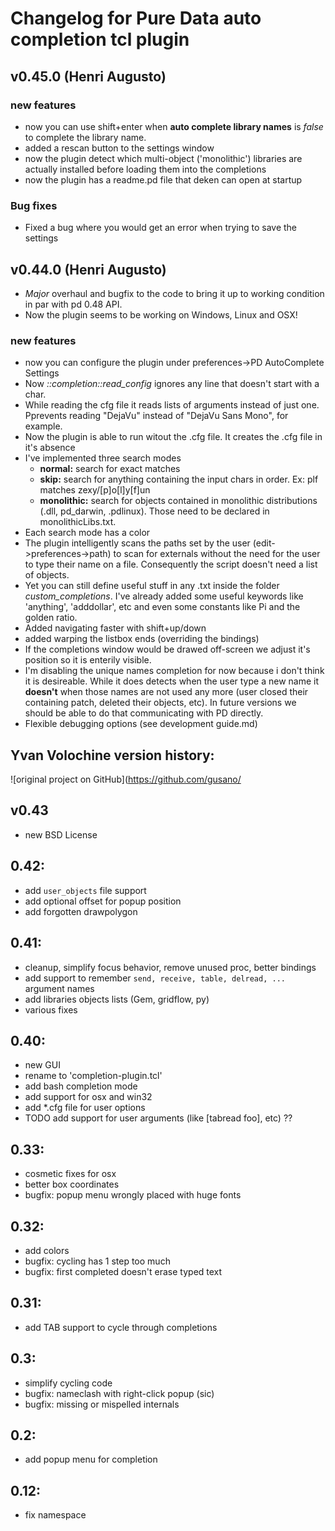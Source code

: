 # Changelog for Pure Data auto completion tcl plugin

## v0.45.0 (Henri Augusto)

### new features
* now you can use shift+enter when **auto complete library names** is *false* to complete the library name.
* added a rescan button to the settings window
* now the plugin detect which multi-object ('monolithic') libraries are actually installed before loading them into the completions
* now the plugin has a readme.pd file that deken can open at startup

### Bug fixes

* Fixed a bug where you would get an error when trying to save the settings


## v0.44.0 (Henri Augusto)

* *Major* overhaul and bugfix to the code to bring it up to working condition in par with pd 0.48 API.
* Now the plugin seems to be working on Windows, Linux and OSX!

### new features

* now you can configure the plugin under preferences->PD AutoComplete Settings
* Now *::completion::read_config* ignores any line that doesn't start with a char. 
* While reading the cfg file it reads lists of arguments instead of just one. Pprevents reading "DejaVu" instead of "DejaVu Sans Mono", for example.
* Now the plugin is able to run witout the .cfg file. It creates the .cfg file in it's absence
* I've implemented three search modes
    * **normal:** search for exact matches
    * **skip:** search for anything containing the input chars in order. Ex: plf matches zexy/[p]o[l]y[f]un
    * **monolithic:** search for objects contained in monolithic distributions (.dll, pd_darwin, .pdlinux). Those need to be declared in monolithicLibs.txt.
* Each search mode has a color
* The plugin intelligently scans the paths set by the user (edit->preferences->path) to scan for externals without the need for the user to type their name on a file. Consequently the script doesn't need a list of objects. 
* Yet you can still define useful stuff in any .txt inside the folder *custom_completions*. I've already added some useful keywords like 'anything', 'adddollar', etc and even some constants like Pi and the golden ratio.
* Added navigating faster with shift+up/down
* added warping the listbox ends (overriding the bindings)
* If the completions window would be drawed off-screen we adjust it's position so it is enterily visible.
* I'm disabling the unique names completion for now because i don't think it is desireable. While it does detects when the user type a new name it **doesn't** when those names are not used any more (user closed their containing patch, deleted their objects, etc). In future versions we should be able to do that communicating with PD directly.
* Flexible debugging options (see development guide.md)



## Yvan Volochine version history: 

![original project on GitHub](https://github.com/gusano/

## v0.43

 - new BSD License


## 0.42:

 - add `user_objects` file support
 - add optional offset for popup position
 - add forgotten drawpolygon

## 0.41:

 - cleanup, simplify focus behavior, remove unused proc, better bindings
 - add support to remember `send, receive, table, delread, ...` argument names
 - add libraries objects lists (Gem, gridflow, py)
 - various fixes

## 0.40:

 - new GUI
 - rename to 'completion-plugin.tcl'
 - add bash completion mode
 - add support for osx and win32
 - add *.cfg file for user options
 - TODO add support for user arguments (like [tabread foo], etc) ??

## 0.33:

 - cosmetic fixes for osx
 - better box coordinates
 - bugfix: popup menu wrongly placed with huge fonts

## 0.32:

 - add colors
 - bugfix: cycling has 1 step too much
 - bugfix: first completed doesn't erase typed text

## 0.31:

 - add TAB support to cycle through completions

## 0.3:

 - simplify cycling code
 - bugfix: nameclash with right-click popup (sic)
 - bugfix: missing or mispelled internals

## 0.2:

 - add popup menu for completion

## 0.12:

 - fix namespace